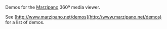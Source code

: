 Demos for the [Marzipano](http://www.marzipano.net) 360º media viewer.

See [http://www.marzipano.net/demos](http://www.marzipano.net/demos) for a list of demos.
